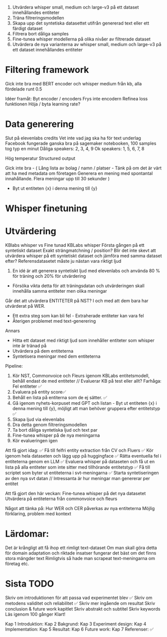 1. Utvärdera whisper small, medium och large-v3 på ett dataset innehållandes entiteter
2. Träna filtreringsmodellen
3. Skapa upp det syntetiska datasettet utifrån genererad text eller ett färdigt dataset
4. Filtrera bort dåliga samples 
5. Fine-tunea whisper modellerna på olika nivåer av filtrerade dataset
6. Utvärdera de nya varianterna av whisper small, medium och large-v3 på ett dataset innehållandes entiteter


# Filtering framework
Gick inte bra med BERT encoder och whisper medium från kb, alla fördelade runt 0.5

Idéer framåt: 
Byt encoder / encoders
Frys inte encodern
Refinea loss funktionen
Höja / byta learning rate?


# Data generering
Slut på elevenlabs credits
Vet inte vad jag ska ha för text underlag
Facebook fungerade ganska bra på sagemaker notebooken, 100 samples tog typ en minut
Dåliga speakers: 2, 3, 4, 9
Ok speakers: 1, 5, 6, 7, 8

Hög temperatur
Structured output

Gick inte bra - (
Lång lista av bolag / namn / platser - Tänk på om det är värt att ha med metadata om företagen 
Generera en mening med spontantal innahållande.
Flera meningar upp till 30 sekunder )

- Byt ut entiteten {x} i denna mening till {y}
# Whisper finetuning


# Utvärdering
KBlabs whisper vs Fine tunad KBLabs whisper
Första gången på ett syntetiskt dataset
Exakt strängmatchning / position? 
Blir det inte skevt att utvärdera whisper på ett syntetiskt dataset och jämföra med samma dataset efter?
Referensdatasetet måste ju nästan vara riktigt ljud

1. En idé är att generera syntetiskt ljud med elevenlabs och använda 80 % för träning och 20% för utvärdering
- Försöka vikta detta för att träningsdatan och utvärderingen skall innehålla samma entiteter men olika meningar

Går det att utvärdera ENTITETER på NST? I och med att dem bara har utvärderat på WER.
- Ett extra steg som kan bli fel - Extraherade entiteter kan vara fel
- Återigen problemet med text-generering

Annars 
- Hitta ett dataset med riktigt ljud som innehåller entiteter som whisper inte är tränad på
- Utvärdera på dem entiteterna 
- Syntetisera meningar med dem entiteterna 


Pipeline: 
1. Kör NST, Commonvoice och Fleurs igenom KBLabs entitetsmodell, behåll endast de med entiteter // Evaluerar KB på test eller allt? Farhåga: Fel entiteter ✅
2. Evaluera på entity score✅
3. Behåll en lista på entiterna som de ej sätter. ✅
4. Gå igenom nyhets-korpuset med GPT och listan - Byt ut entiteten {x} i denna mening till {y}, möjligt att man behöver gruppera efter entitetstyp ✅
5. Skapa ljud via elevenlabs
6. Dra detta genom filtreringsmodellen
7. Ta bort dåliga syntetiska ljud och text par
8. Fine-tunea whisper på de nya meningarna
9. Kör evalueringen igen 


Att få gjort idag: ✅
Få till felfri entity extraction från CV och Fluers ✅
Kör igenom hela dataseten och lägg upp på huggingface ✅
Rätta eventuella fel i entiteterna genom en LLM ✅
Evaluera whisper på dataseten och få ut en lista på alla entiteter som inte sitter med tillhörande entitetstyp ✅
Få till scriptet som byter ut entiteterna i svt-meningarna ✅
Starta syntetiseringen av den nya svt datan // Intressanta är hur meningar man genererar per entitet

Att få gjort den här veckan:
Fine-tunea whisper på det nya datasetet
Utvärdera på entiteterna från commonvoice och fleurs

Något att tänka på: Hur WER och CER påverkas av nya entiteterna
Möjlig förklaring, problem med kontext 

# Lärdomar:
Det är krångligt att få ihop ett rimligt text-dataset 
Om man skall göra detta för domain adaptation och riktade insatser fungerar det bäst om det finns stora mängder text
Rimligtvis så hade man scrapeat text-meningarna om företag etc.



# Sista TODO
Skriv om introduktionen för att passa vad experimentet blev ✅
Skriv om metodens validitet och reliabilitet ✅
Skriv mer ingående om resultat
Skriv conclusion & future work kapitlet
Skriv abstrakt och subtitel
Skriv keywords
Läs igenom 100 gånger 
Klart! 

Kap 1 Introduktion:
Kap 2 Bakgrund:
Kap 3 Experiment design:
Kap 4 Implementation:
Kap 5 Resultat:
Kap 6 Future work:
Kap 7 Referenser: ✅
